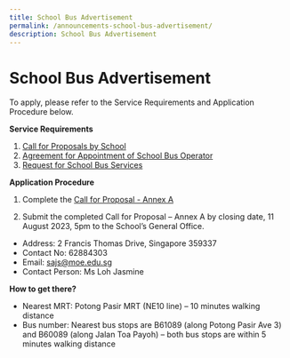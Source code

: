 ```yaml
---
title: School Bus Advertisement
permalink: /announcements-school-bus-advertisement/
description: School Bus Advertisement
---
```

# School Bus Advertisement

To apply, please refer to the Service Requirements and Application Procedure below.

**Service Requirements**

1. [Call for Proposals by School](/files/call%20for%20proposals%20by%20school.pdf)
2. [Agreement for Appointment of School Bus Operator](/files/agreement%20for%20appointment%20of%20school%20bus%20operator.pdf)
3. [Request for School Bus Services](/files/request%20for%20school%20bus%20services.pdf)

**Application Procedure**

1. Complete the [Call for Proposal - Annex A](/files/call%20for%20proposal%20-%20annex%20a.pdf)

2. Submit the completed Call for Proposal – Annex A by closing date, 11 August 2023, 5pm to the School’s General Office.

* Address: 2 Francis Thomas Drive, Singapore 359337
* Contact No: 62884303
* Email: sajs@moe.edu.sg
* Contact Person: Ms Loh Jasmine

**How to get there?**

* Nearest MRT: Potong Pasir MRT (NE10 line) – 10 minutes walking distance
* Bus number: Nearest bus stops are B61089 (along Potong Pasir Ave 3) and B60089 (along Jalan Toa Payoh) – both bus stops are within 5 minutes walking distance